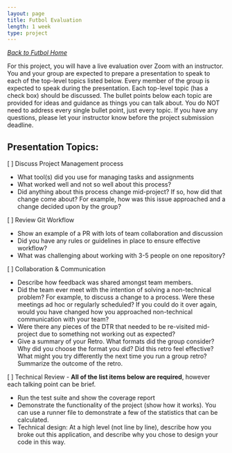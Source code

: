 ```yaml
---
layout: page
title: Futbol Evaluation
length: 1 week
type: project
---
```


_[Back to Futbol Home](./index)_

For this project, you will have a live evaluation over Zoom with an instructor. You and your group are expected to prepare a presentation to speak to each of the top-level topics listed below. Every member of the group is expected to speak during the presentation. Each top-level topic (has a check box) should be discussed. The bullet points below each topic are provided for ideas and guidance as things you can talk about. You do NOT need to address every single bullet point, just every topic. If you have any  questions, please let your instructor know before the project submission deadline.


## Presentation Topics:

[ ] Discuss Project Management process
 * What tool(s) did you use for managing tasks and assignments
 * What worked well and not so well about this process?
 * Did anything about this process change mid-project? If so, how did that change come about? For example, how was this issue approached and a change decided upon by the group?

[ ] Review Git Workflow
  * Show an example of a PR with lots of team collaboration and discussion
  * Did you have any rules or guidelines in place to ensure effective workflow?
  * What was challenging about working with 3-5 people on one repository?

[ ] Collaboration & Communication
 * Describe how feedback was shared amongst team members.
 * Did the team ever meet with the intention of solving a non-technical problem? For example, to discuss a change to a process. Were these meetings ad hoc or regularly scheduled? If you could do it over again, would you have changed how you approached non-technical communication with your team?
 * Were there any pieces of the DTR that needed to be re-visited mid-project due to something not working out as expected?
 * Give a summary of your Retro. What formats did the group consider? Why did you choose the format you did? Did this retro feel effective? What might you try differently the next time you run a group retro? Summarize the outcome of the retro.

[ ] Technical Review - **All of the list items below are required**, however each talking point can be brief.
 * Run the test suite and show the coverage report
 * Demonstrate the functionality of the project (show how it works). You can use a runner file to demonstrate a few of the statistics that can be calculated.
 * Technical design: At a high level (not line by line), describe how you broke out this application, and describe why you chose to design your code in this way.
